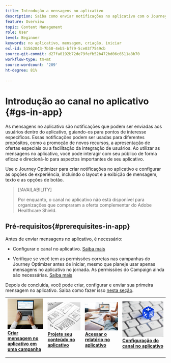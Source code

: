 ```yaml
---
title: Introdução a mensagens no aplicativo
description: Saiba como enviar notificações no aplicativo com o Journey Optimizer
feature: Overview
topic: Content Management
role: User
level: Beginner
keywords: no aplicativo, mensagem, criação, iniciar
exl-id: 51562843-7b50-4eb5-bf79-5ce03f7549cb
source-git-commit: d27fa0192b72de79fefb52b472bd06c6511a8b70
workflow-type: tm+mt
source-wordcount: '209'
ht-degree: 81%

---
```


# Introdução ao canal no aplicativo {#gs-in-app}

As mensagens no aplicativo são notificações que podem ser enviadas aos usuários dentro do aplicativo, guiando-os para pontos de interesse específicos. Essas notificações podem ser usadas para diferentes propósitos, como a promoção de novos recursos, a apresentação de ofertas especiais ou a facilitação da integração de usuários. Ao utilizar as mensagens no aplicativo, você pode interagir com seu público de forma eficaz e direcioná-lo para aspectos importantes de seu aplicativo.

Use o Journey Optimizer para criar notificações no aplicativo e configurar as opções de experiência, incluindo o layout e a exibição de mensagem, texto e as opções de botão.

>[!AVAILABILITY]
>
>Por enquanto, o canal no aplicativo não está disponível para organizações que compraram a oferta complementar do Adobe Healthcare Shield.
>

## Pré-requisitos{#prerequisites-in-app}

Antes de enviar mensagens no aplicativo, é necessário:

* Configurar o canal no aplicativo. [Saiba mais](inapp-configuration.md)

* Verifique se você tem as permissões corretas nas campanhas do Journey Optimizer antes de iniciar, mesmo que planeje usar apenas mensagens no aplicativo no jornada. As permissões do Campaign ainda são necessárias. [Saiba mais](../campaigns/get-started-with-campaigns.md#campaign-prerequisites)

Depois de concluída, você pode criar, configurar e enviar sua primeira mensagem no aplicativo. Saiba como fazer isso [nesta seção](create-in-app.md).

<table style="table-layout:fixed"><tr style="border: 0;">
<td>
<a href="create-in-app.md">
<img alt="Cliente potencial" src="../assets/do-not-localize/inapp-create.jpeg">
</a>
<div><a href="create-in-app.md"><strong>Criar mensagem no aplicativo em uma campanha</strong>
</div>
<p>
</td>
<td>
<a href="design-in-app.md">
<img alt="Pouco frequentes" src="../assets/do-not-localize/inapp-design.jpg">
</a>
<div>
<a href="design-in-app.md"><strong>Projete seu conteúdo no aplicativo</strong></a>
</div>
<p></td>
<td>
<a href="../reports/campaign-global-report.md#inapp-global">
<img alt="Validação" src="../assets/do-not-localize/inapp-report.jpg">
</a>
<div>
<a href="../reports/campaign-global-report.md#inapp-global"><strong>Acessar o relatório no aplicativo</strong></a>
</div>
<p>
</td>
<td>
<a href="inapp-configuration.md">
<img alt="Validação" src="../assets/do-not-localize/inapp-config.jpg">
</a>
<div>
<a href="inapp-configuration.md"><strong>Configuração do canal no aplicativo</strong></a>
</div>
<p>
</td>
</tr></table>

